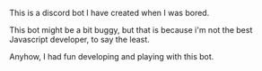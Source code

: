This is a discord bot I have created when I was bored.

This bot might be a bit buggy, but that is because i'm not the best Javascript developer, to say the least.

Anyhow, I had fun developing and playing with this bot.
